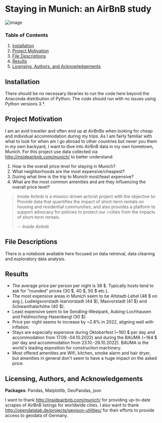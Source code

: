 # Staying in Munich: an AirBnB study

![image](https://user-images.githubusercontent.com/8439378/155898926-44037c38-630d-4cfb-89f4-5ebc7fd79d8a.png)

### Table of Contents

1. [Installation](#installation)
2. [Project Motivation](#motivation)
3. [File Descriptions](#files)
4. [Results](#results)
5. [Licensing, Authors, and Acknowledgements](#licensing)

## Installation <a name="installation"></a>

There should be no necessary libraries to run the code here beyond the Anaconda distribution of Python.  The code should run with no issues using Python versions 3.*.

## Project Motivation<a name="motivation"></a>

I am an avid traveller and often end up at AirBnBs when looking for cheap and individual accommodation during my trips. As I am fairly familiar with what to look for when am I go abroad to other countries but never you them in my own backyard, I want to dive into AirBnB data in my own hometown, Munich. 
For this project use data collected via http://insideairbnb.com/munich/ to better understand:

  1. How is the overall price level for staying in Munich?
  2. What neighborhoods are the most expensive/cheapest?
  3. During what time is the trip to Munich most/least expensive?
  4. What are the most common amenities and are they influencing the overall price level?

>Inside Airbnb is a mission driven activist project with the objective to:
>Provide data that quantifies the impact of short-term rentals on housing and residential communities; and also provides a platform to support advocacy for policies to protect our >cities from the impacts of short-term rentals.
>
> -- <cite>Inside Airbnb</cite>

## File Descriptions <a name="files"></a>

There is a notebook available here focused on data retreival, data cleaning and exploratory data analysis.

## Results<a name="results"></a>

- The average price per person per night is 38 \$. Typically hosts tend to ask for "rounded" prices (30 \$, 40 \$, 50 \$ etc.).
- The most expensive areas in Munich seem to be Altstadt-Lehel (48 \$ on avg.), Ludwigsvorstadt-Isarvorstadt (44 \$), Maxvorstadt (41 \$) and Schwanthalerhöhe (40 \$).
- Least expensive seem to be Sendling-Westpark, Aubing-Lochhausen and Feldmoching-Hasenbergl (30 \$).
- Price per night seems to increase by ~2.8% in 2022, aligning well with inflation.
- Stays are especially expensive during Oktoberfest (~160 \$ per day and accommodation from 17.09.-04.10.2022) and during the BAUMA (~164 \$ per day and accommodation from 23.10.-28.10.2022). BAUMA is the world's leading exposition for construction machinery.
- Most offered amenities are Wifi, kitchen, smoke alarm and hair dryer, but amenities in general don't seem to have a huge impact on the asked price.

## Licensing, Authors, and Acknowledgements<a name="licensing"></a>
<b>Packages</b>: Pandas, Matplotlib, GeoPandas, json

I want to thank http://insideairbnb.com/munich/ for providing up-to-date scrapes of AirBnB listings for worldwide cities.
I also want to thank http://opendatalab.de/projects/geojson-utilities/ for their efforts to provide access to geodata of Germany.
